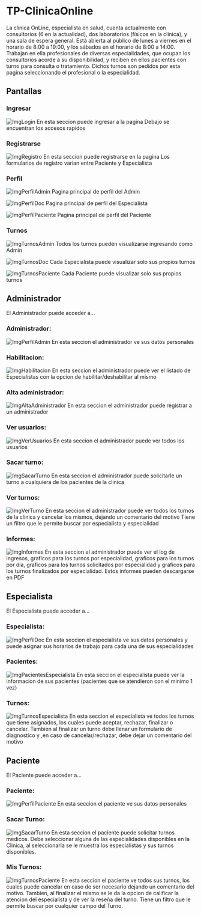 # TP-ClinicaOnline

La clínica OnLine, especialista en salud, cuenta actualmente con consultorios (6 en la actualidad),
dos laboratorios (físicos en la clínica), y una sala de espera general. Está abierta al público de lunes a
viernes en el horario de 8:00 a 19:00, y los sábados en el horario de 8:00 a 14:00.
Trabajan en ella profesionales de diversas especialidades, que ocupan los consultorios acorde a su
disponibilidad, y reciben en ellos pacientes con turno para consulta o tratamiento. Dichos turnos son
pedidos por esta pagina seleccionando el profesional o la especialidad.

## Pantallas

### Ingresar
![ImgLogin](./ImgReadme/login.png)
En esta seccion puede ingresar a la pagina
Debajo se encuentran los accesos rapidos

### Registrarse
![ImgRegistro](./ImgReadme/registro.png)
En esta seccion puede registrarse en la pagina
Los formularios de registro varian entre Paciente y Especialista

### Perfil
![ImgPerfilAdmin](./ImgReadme/perfilA.png)
Pagina principal de perfil del Admin

![ImgPerfilDoc](./ImgReadme/perfilD.png)
Pagina principal de perfil del Especialista

![ImgPerfilPaciente](./ImgReadme/perfilP.png)
Pagina principal de perfil del Paciente

### Turnos
![ImgTurnosAdmin](./ImgReadme/turnosAdmin.png)
Todos los turnos pueden visualizarse ingresando como Admin

![ImgTurnosDoc](./ImgReadme/turnosDoc.png)
Cada Especialista puede visualizar solo sus propios turnos

![ImgTurnosPaciente](./ImgReadme/turnosPaciente.png)
Cada Paciente puede visualizar solo sus propios turnos


## Administrador
El Administrador puede acceder a...

### Administrador:
![ImgPerfilAdmin](./ImgReadme/perfilA.png)
En esta seccion el administrador ve sus datos personales

### Habilitacion:
![ImgHabilitacion](./ImgReadme/habilitacionA.png)
En esta seccion el administrador puede ver el listado de Especialistas con la opcion de habilitar/deshabilitar al mismo

### Alta administrador:
![ImgAltaAdministrador](./ImgReadme/altaAdmin.png)
En esta seccion el administrador puede registrar a un administrador

### Ver usuarios:
![ImgVerUsuarios](./ImgReadme/verUsuariosA.png)
En esta seccion el administrador puede ver todos los usuarios

### Sacar turno:
![ImgSacarTurno](./ImgReadme/sacarTurnoA.png)
En esta seccion el administrador puede solicitarle un turno a cualquiera de los pacientes de la clinica

### Ver turnos:
![ImgVerTurno](./ImgReadme/verTurnosA.png)
En esta seccion el administrador puede ver todos los turnos de la clinica y cancelar los mismos, dejando un comentario del motivo
Tiene un filtro que le permite buscar por especialista y especialidad

### Informes:
![ImgInformes](./ImgReadme/informes.png)
En esta seccion el administrador puede ver el log de ingresos, graficos para los turnos por especialidad, graficos para los turnos por dia, graficos para los turnos solicitados por especialidad y graficos para los turnos finalizados por especialidad. Estos informes pueden descargarse en PDF


## Especialista
El Especialista puede acceder a...

### Especialista:
![ImgPerfilDoc](./ImgReadme/perfilD.png)
En esta seccion el especialista ve sus datos personales y puede asignar sus horarios de trabajo para cada una de sus especialidades

### Pacientes:
![ImgPacientesEspecialista](./ImgReadme/pacientesDoc.png)
En esta seccion el especialista puede ver la informacion de sus pacientes (pacientes que se atendieron con el minimo 1 vez)

### Turnos:
![ImgTurnosEspecialista](./ImgReadme/turnosDoc.png)
En esta seccion el especialista ve todos los turnos que tiene asignados, los cuales puede aceptar, rechazar, finalizar o cancelar.
Tambien al finalizar un turno debe llenar un formulario de diagnostico y ,en caso de cancelar/rechazar, debe dejar un comentario del motivo


## Paciente
El Paciente puede acceder a...

### Paciente:
![ImgPerfilPaciente](./ImgReadme/perfilP.png)
En esta seccion el paciente ve sus datos personales

### Sacar Turno:
![ImgSacarTurno](./ImgReadme/sacarTurnoP.png)
En esta seccion el paciente puede solicitar turnos medicos. Debe seleccionar alguna de las especialidades disponibles en la Clinica, al seleccionarla se le muestra los especialistas y sus turnos disponibles.

### Mis Turnos:
![ImgTurnosPaciente](./ImgReadme/turnosPaciente.png)
En esta seccion el paciente ve todos sus turnos, los cuales puede cancelar en caso de ser necesario dejando un comentario del motivo. Tambien, al finalizar el mismo se le da la opcion de calificar la atencion del especialista y de ver la reseña del turno.
Tiene un filtro que le permite buscar por cualquier campo del Turno.
